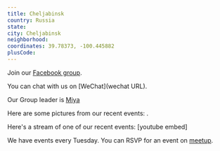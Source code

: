 ```yaml
---
title: Cheljabinsk
country: Russia
state: 
city: Cheljabinsk
neighborhood: 
coordinates: 39.78373, -100.445882
plusCode:
---
```

Join our [Facebook group](https://www.facebook.com/groups/free.code.camp.cheljabinsk).

You can chat with us on [WeChat](wechat URL).

Our Group leader is [Miya](freecodecamp.org/miya)

Here are some pictures from our recent events:
![]().

Here's a stream of one of our recent events:
[youtube embed]

We have events every Tuesday. You can RSVP for an event on [meetup](meetupurl).
